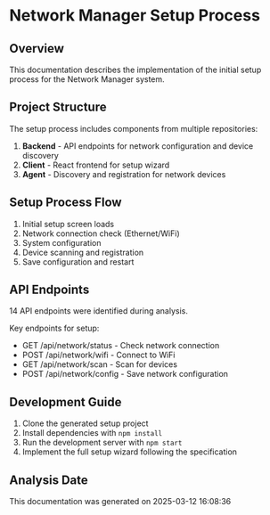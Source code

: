 # Network Manager Setup Process

## Overview
This documentation describes the implementation of the initial setup process for the Network Manager system.

## Project Structure
The setup process includes components from multiple repositories:

1. **Backend** - API endpoints for network configuration and device discovery
2. **Client** - React frontend for setup wizard
3. **Agent** - Discovery and registration for network devices

## Setup Process Flow
1. Initial setup screen loads
2. Network connection check (Ethernet/WiFi)
3. System configuration
4. Device scanning and registration
5. Save configuration and restart

## API Endpoints
14 API endpoints were identified during analysis.

Key endpoints for setup:
- GET /api/network/status - Check network connection
- POST /api/network/wifi - Connect to WiFi
- GET /api/network/scan - Scan for devices
- POST /api/network/config - Save network configuration

## Development Guide
1. Clone the generated setup project
2. Install dependencies with `npm install`
3. Run the development server with `npm start`
4. Implement the full setup wizard following the specification

## Analysis Date
This documentation was generated on 2025-03-12 16:08:36
